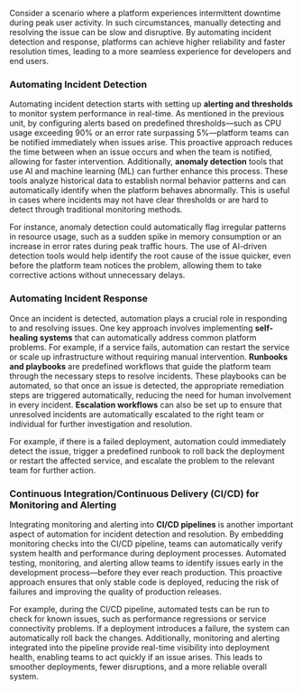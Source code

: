 Consider a scenario where a platform experiences intermittent downtime during peak user activity. In such circumstances, manually detecting and resolving the issue can be slow and disruptive. By automating incident detection and response, platforms can achieve higher reliability and faster resolution times, leading to a more seamless experience for developers and end users.

### Automating Incident Detection

Automating incident detection starts with setting up **alerting and thresholds** to monitor system performance in real-time. As mentioned in the previous unit, by configuring alerts based on predefined thresholds—such as CPU usage exceeding 90% or an error rate surpassing 5%—platform teams can be notified immediately when issues arise. This proactive approach reduces the time between when an issue occurs and when the team is notified, allowing for faster intervention. Additionally, **anomaly detection** tools that use AI and machine learning (ML) can further enhance this process. These tools analyze historical data to establish normal behavior patterns and can automatically identify when the platform behaves abnormally. This is useful in cases where incidents may not have clear thresholds or are hard to detect through traditional monitoring methods.

For instance, anomaly detection could automatically flag irregular patterns in resource usage, such as a sudden spike in memory consumption or an increase in error rates during peak traffic hours. The use of AI-driven detection tools would help identify the root cause of the issue quicker, even before the platform team notices the problem, allowing them to take corrective actions without unnecessary delays.

### Automating Incident Response

Once an incident is detected, automation plays a crucial role in responding to and resolving issues. One key approach involves implementing **self-healing systems** that can automatically address common platform problems. For example, if a service fails, automation can restart the service or scale up infrastructure without requiring manual intervention. **Runbooks and playbooks** are predefined workflows that guide the platform team through the necessary steps to resolve incidents. These playbooks can be automated, so that once an issue is detected, the appropriate remediation steps are triggered automatically, reducing the need for human involvement in every incident. **Escalation workflows** can also be set up to ensure that unresolved incidents are automatically escalated to the right team or individual for further investigation and resolution.

For example, if there is a failed deployment, automation could immediately detect the issue, trigger a predefined runbook to roll back the deployment or restart the affected service, and escalate the problem to the relevant team for further action.

### Continuous Integration/Continuous Delivery (CI/CD) for Monitoring and Alerting

Integrating monitoring and alerting into **CI/CD pipelines** is another important aspect of automation for incident detection and resolution. By embedding monitoring checks into the CI/CD pipeline, teams can automatically verify system health and performance during deployment processes. Automated testing, monitoring, and alerting allow teams to identify issues early in the development process—before they ever reach production. This proactive approach ensures that only stable code is deployed, reducing the risk of failures and improving the quality of production releases.

For example, during the CI/CD pipeline, automated tests can be run to check for known issues, such as performance regressions or service connectivity problems. If a deployment introduces a failure, the system can automatically roll back the changes. Additionally, monitoring and alerting integrated into the pipeline provide real-time visibility into deployment health, enabling teams to act quickly if an issue arises. This leads to smoother deployments, fewer disruptions, and a more reliable overall system.
